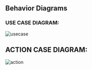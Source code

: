 ## Behavior Diagrams

### USE CASE DIAGRAM:

![usecase](https://user-images.githubusercontent.com/62583721/153251520-1490ec62-3b94-4256-8672-5ccc7bfbdf7e.jpg)

## ACTION CASE DIAGRAM:

![action](https://user-images.githubusercontent.com/62583721/153251794-da745700-08de-4074-b203-3d1810bb9d90.jpg)
